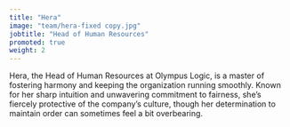 ```yaml
---
title: "Hera"
image: "team/hera-fixed copy.jpg"
jobtitle: "Head of Human Resources"
promoted: true
weight: 2
---
```


Hera, the Head of Human Resources at Olympus Logic, is a master of fostering harmony and keeping the organization running smoothly. Known for her sharp intuition and unwavering commitment to fairness, she’s fiercely protective of the company’s culture, though her determination to maintain order can sometimes feel a bit overbearing.
<!--more-->

